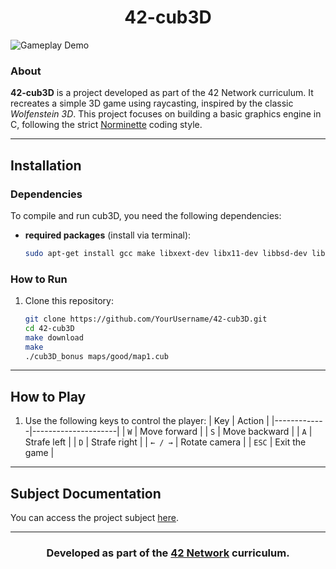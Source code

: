<div align="center">
	<h1>42-cub3D</h1>
</div>

![Gameplay Demo](https://github.com/user-attachments/assets/6c0a9dda-04c4-4b79-89df-dab8e27967e3)

### About
**42-cub3D** is a project developed as part of the 42 Network curriculum. It recreates a simple 3D game using raycasting, inspired by the classic *Wolfenstein 3D*. This project focuses on building a basic graphics engine in C, following the strict [Norminette](https://github.com/42School/norminette) coding style.

---

## Installation

### Dependencies
To compile and run cub3D, you need the following dependencies:
- **required packages** (install via terminal):
    ```bash
    sudo apt-get install gcc make libxext-dev libx11-dev libbsd-dev libxrandr-dev libxi-dev libxinerama-dev
    ```

### How to Run
1. Clone this repository:
    ```bash
    git clone https://github.com/YourUsername/42-cub3D.git
    cd 42-cub3D
    make download
    make
    ./cub3D_bonus maps/good/map1.cub
    ```
---

## How to Play
1. Use the following keys to control the player:
    | Key         | Action              |
    |-------------|---------------------|
    | `W`         | Move forward        |
    | `S`         | Move backward       |
    | `A`         | Strafe left         |
    | `D`         | Strafe right        |
    | `← / →`     | Rotate camera       |
    | `ESC`       | Exit the game       |

---

## Subject Documentation
You can access the project subject [here](https://dot99.github.io/42-cub3D/).

---

<div align="center">
	<h3>Developed as part of the <a href="https://www.42.fr/">42 Network</a> curriculum.</h3>
</div>
